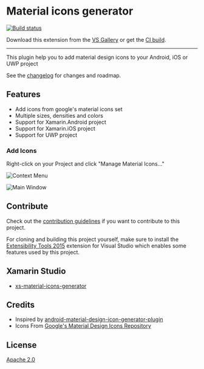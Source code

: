 # Material icons generator

[![Build status](https://ci.appveyor.com/api/projects/status/1wnpgw53w67bs6f2?svg=true)](https://ci.appveyor.com/project/interisti/vs-material-icons-generator)

Download this extension from the [VS Gallery](https://visualstudiogallery.msdn.microsoft.com/3741d776-755b-4002-a6be-e86fa605a315)
or get the [CI build](http://vsixgallery.com/extension/e1bf5443-bf81-49e6-bc33-004e1f1f7b02/).

---

This plugin help you to add material design icons to your Android, iOS or UWP project

See the [changelog](CHANGELOG.md) for changes and roadmap.

## Features

- Add icons from google's material icons set
- Multiple sizes, densities and colors
- Support for Xamarin.Android project
- Support for Xamarin.iOS project
- Support for UWP project

### Add Icons

Right-click on your Project and click "Manage Material Icons..."

![Context Menu](art/context-menu.png)

![Main Window](art/main-window.png)

## Contribute

Check out the [contribution guidelines](CONTRIBUTING.md)
if you want to contribute to this project.

For cloning and building this project yourself, make sure
to install the
[Extensibility Tools 2015](https://visualstudiogallery.msdn.microsoft.com/ab39a092-1343-46e2-b0f1-6a3f91155aa6)
extension for Visual Studio which enables some features
used by this project.

## Xamarin Studio

- [xs-material-icons-generator](https://github.com/interisti/xs-material-icons-generator)

## Credits

- Inspired by [android-material-design-icon-generator-plugin](https://github.com/konifar/android-material-design-icon-generator-plugin)
- Icons From [Google's Material Design Icons Repository](https://github.com/google/material-design-icons)

## License

[Apache 2.0](LICENSE)
